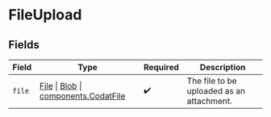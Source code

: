 # FileUpload


## Fields

| Field                                                                                                                                                                                        | Type                                                                                                                                                                                         | Required                                                                                                                                                                                     | Description                                                                                                                                                                                  |
| -------------------------------------------------------------------------------------------------------------------------------------------------------------------------------------------- | -------------------------------------------------------------------------------------------------------------------------------------------------------------------------------------------- | -------------------------------------------------------------------------------------------------------------------------------------------------------------------------------------------- | -------------------------------------------------------------------------------------------------------------------------------------------------------------------------------------------- |
| `file`                                                                                                                                                                                       | [File](https://developer.mozilla.org/en-US/docs/Web/API/File) \| [Blob](https://developer.mozilla.org/en-US/docs/Web/API/Blob) \| [components.CodatFile](../../models/components/codatfile.md) | :heavy_check_mark:                                                                                                                                                                           | The file to be uploaded as an attachment.                                                                                                                                                    |